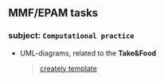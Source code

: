 ## MMF/EPAM tasks 
### subject: `Computational practice`
-  UML-diagrams, related to the **Take&Food**
	> [creately template](https://app.creately.com/diagram/8ixZY9Cbv9J)
